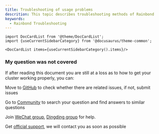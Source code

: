 ```yaml
---
title: Troubleshooting of usage problems
descrition: This topic describes troubleshooting methods of Rainbond
keywords:
  - Rainbond Troubleshooting
---
```


```mdx-code-block
import DocCardList from '@theme/DocCardList';
import {useCurrentSidebarCategory} from '@docusaurus/theme-common';

<DocCardList items={useCurrentSidebarCategory().items}/>
```

### My question was not covered

If after reading this document you are still at a loss as to how to get your cluster working properly, you can:

Move to [GitHub](https://github.com/goodrain/rainbond/issues) to check whether there are related issues, if not, submit issues

Go to [Community](https://t.goodrain.com/) to search your question and find answers to similar questions

Join [WeChat group](/community/support#微信集), [Dingding group](/community/support#dingdinggroup) for help.

Get [official support](https://p5yh4rek1e.feishu.cn/share/base/shrcn4dG9z5zvbZZWd1MFf6ILBg/), we will contact you as soon as possible
